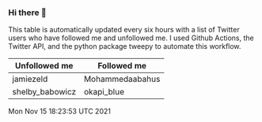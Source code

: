 ### Hi there 👋

This table is automatically updated every six hours with a list of Twitter users who have followed me and unfollowed me. I used Github Actions, the Twitter API, and the python package tweepy to automate this workflow.

| Unfollowed me |  Followed me |
| --- | --- |
|jamiezeld|Mohammedaabahus|
|shelby_babowicz|okapi_blue|
Mon Nov 15 18:23:53 UTC 2021
